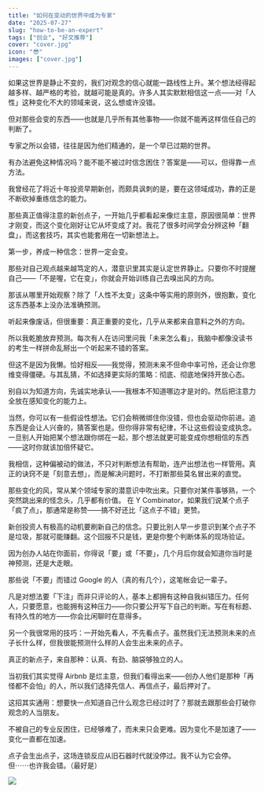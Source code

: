 ```yaml
---
title: "如何在变动的世界中成为专家"
date: "2025-07-27"
slug: "how-to-be-an-expert"
tags: ["创业", "好文推荐"]
cover: "cover.jpg"
icon: "😎"
images: ["cover.jpg"]
---
```

如果这世界是静止不变的，我们对观念的信心就能一路线性上升。某个想法经得起越多样、越严格的考验，就越可能是真的。许多人其实默默相信这一点——对「人性」这种变化不大的领域来说，这么想或许没错。



但对那些会变的东西——也就是几乎所有其他事物——你就不能再这样信任自己的判断了。



专家之所以会错，往往是因为他们精通的，是一个早已过期的世界。



有办法避免这种情况吗？能不能不被过时信念困住？答案是——可以，但得靠一点方法。



我曾经花了将近十年投资早期新创，而颇具讽刺的是，要在这领域成功，靠的正是不断砍掉重练信念的能力。



那些真正值得注意的新创点子，一开始几乎都看起来像烂主意，原因很简单：世界才刚变，而这个变化刚好让它从坏变成了对。我花了很多时间学会分辨这种「翻盘」，而这套技巧，其实也能套用在一切新想法上。



第一步，养成一种信念：世界一定会变。



那些对自己观点越来越笃定的人，潜意识里其实是认定世界静止。只要你不时提醒自己——「不是喔，它在变」，你就会开始训练自己去嗅出风的方向。



那该从哪里开始观察？除了「人性不太变」这条中等实用的原则外，很抱歉，变化这东西基本上没办法准确预测。



听起来像废话，但很重要：真正重要的变化，几乎从来都来自意料之外的方向。



所以我乾脆放弃预测。每次有人在访问里问我「未来怎么看」，我脑中都像没读书的考生一样拼命乱掰出一个听起来不错的答案。



但这不是因为我懒。恰好相反——我觉得，预测未来不但命中率可怜，还会让你思维变得僵硬。与其乱猜，不如选择更实际的策略：彻底、彻底地保持开放心态。



别自以为知道方向，先诚实地承认——我根本不知道哪边才是对的。然后把注意力全放在感知变化的能力上。



当然，你可以有一些假设性想法。它们会稍微绑住你没错，但也会驱动你前进。追东西是会让人兴奋的，猜答案也是。但你得非常有纪律，不让这些假设变成执念。
一旦别人开始把某个想法跟你绑在一起，那个想法就更可能变成你想相信的东西——这时你就该加倍怀疑它。



我相信，这种偏被动的做法，不只对判断想法有帮助，连产出想法也一样管用。真正的诀窍不是「刻意去想」，而是解决问题时，不打断那些莫名冒出来的直觉。



那些变化的风，常从某个领域专家的潜意识中吹出来。只要你对某件事够熟，一个突然跳出来的怪念头，几乎都有价值。
在 Y Combinator，如果我们说某个点子「疯了点」，那通常是称赞——搞不好还比「这点子不错」更赞。



新创投资人有极高的动机要刷新自己的信念。只要比别人早一步意识到某个点子不是垃圾，那就可能赚翻。这个回报不只是钱，更是你整个判断体系的现场验证。



因为创办人站在你面前，你得说「要」或「不要」，几个月后你就会知道你当时是神预测，还是大走眼。



那些说「不要」而错过 Google 的人（真的有几个），这笔帐会记一辈子。



凡是对想法要「下注」而非只评论的人，基本上都拥有这种自我纠错压力。任何人，只要愿意，也能拥有这种压力——你只要公开写下自己的判断。写在有标题、有持久性的地方——你会比闲聊时在意得多。



另一个我很常用的技巧：一开始先看人，不先看点子。虽然我们无法预测未来的点子长什么样，但我很能预测什么样的人会生出未来的点子。



真正的新点子，来自那种：认真、有劲、脑袋够独立的人。



当初我们其实觉得 Airbnb 是烂主意，但我们看得出来——创办人他们是那种「再怪都不会怕」的人，所以我们选择先信人、再信点子，最后押对了。



这招其实通用：想要快一点知道自己什么观念已经过时了？那就去跟那些会打破你观念的人当朋友。



不被自己的专业反困住，已经够难了，而未来只会更难。因为变化不是加速了——变化一直都在加速。



点子会生出点子，这场连锁反应从旧石器时代就没停过。我不认为它会停。
但⋯⋯也许我会错。（最好是）




![](https://prod-files-secure.s3.us-west-2.amazonaws.com/112d0858-5090-4d34-a606-b75eb8d65fd2/46476355-9cf3-4e99-9b7a-3531bc426380/1000202064.png?X-Amz-Algorithm=AWS4-HMAC-SHA256&X-Amz-Content-Sha256=UNSIGNED-PAYLOAD&X-Amz-Credential=ASIAZI2LB466WCPWJVHG%2F20251022%2Fus-west-2%2Fs3%2Faws4_request&X-Amz-Date=20251022T134646Z&X-Amz-Expires=3600&X-Amz-Security-Token=IQoJb3JpZ2luX2VjEHUaCXVzLXdlc3QtMiJGMEQCICDPl7c7VYF4SYE5T61DcMMKo%2F8XP5fBsttqr4dWaagkAiBohDWKMlN%2F6xmzyRPNc4ySxrXBw1xVBGnWN6sUeQxrOyr%2FAwguEAAaDDYzNzQyMzE4MzgwNSIMYHtcEDddawtyLTa%2FKtwD3FBcXaDb5rxdi2PeKqnnWVKPhDHyeRIXKKUx5qVkiCqYSyibANm55j8M2i0l92k03hBaP9WuV5fBdiUqCECiUWW2hPEgCZ1i01%2Fc%2FmPdzEuUrrrWJlbHc4%2FQLbCElB%2F9S0YQh7pw8bmss12VjDrUtqeJ%2BITlWM2dud5vUZS21j1S2gJK1HvqK6R0yN58vt5sUZSvg%2F0nIZwiJJ5ALiC6fmsNI9s39GyviIoHEqX9Xn60zv26LMd6pSX3%2FAyGSUmdCOFg0GulFQidTnL%2Fy9jQ05j988kY9db06rWxX6iQz83OEgBesqJlKlbQaqT0214wCyUaoPAvaleZk67laZw16f45eFBjlSA5WDnc36jkQwj199722QL%2FBfxe8BOEpguKuhR0Ga48VX%2BP8okZQ6vLOPJoOFEoi3FaQIDeafQ9Kr%2Bv4frI%2Bl2P5X7egla6cHW%2F6Vr6HvwGB1dZh4FWFNWi4VhRgkAf6MJRPtTxvFQ%2BtHpFY9ehTiccGWabz%2FfgxaraH5W8ZJ1Nr2%2B9AA6%2FV0Skdh46L%2FPF9yM45beJzf7hbOzddjc%2FVSFjQt0NVt2DFkS3mv7qMpRqwvH4HXZcBYeCGAk1MKq%2BoiTB62JK6%2BLEyII8EbhJoq7o%2F8Tr%2FsEw66bjxwY6pgEoLNskml%2ByD%2Fk8XaEPOfdUK1JGe0T9u%2FoRpHozjRobhwynwR14T8YairpGmM63MncIJpAzNyQNvGgc5hpQeOu%2Ber42qcQ%2F%2F%2BkTi%2B6AcwD6Fg7w4148tVSPFYptfB4YWSacg9pap7d4jVctqpXmjvV4M8TMvXJajH%2B%2F3svcqd9r%2Fpz4jlk7so94olhWTi3HZn7WOnNkaMXwBm97LueMcTYQ4P6eyhTc&X-Amz-Signature=13e8209b42d108330d15539d4a8d3c24012cb611d6003f3609dab8ccdb0721a5&X-Amz-SignedHeaders=host&x-amz-checksum-mode=ENABLED&x-id=GetObject)

